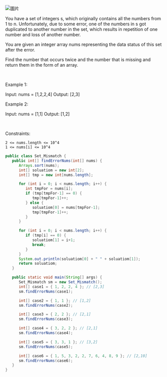 
![圖片](https://user-images.githubusercontent.com/118010660/218474960-ca22d481-3dd1-485a-93fd-f59abfcd4361.png)

You have a set of integers s, which originally contains all the numbers from 1 to n. Unfortunately, due to some error, one of the numbers in s got duplicated to another number in the set, which results in repetition of one number and loss of another number.

You are given an integer array nums representing the data status of this set after the error.

Find the number that occurs twice and the number that is missing and return them in the form of an array.

 

Example 1:

Input: nums = [1,2,2,4]
Output: [2,3]

Example 2:

Input: nums = [1,1]
Output: [1,2]

 

Constraints:

    2 <= nums.length <= 10^4
    1 <= nums[i] <= 10^4

``` java
public class Set_Mismatch {
   public int[] findErrorNums(int[] nums) {
      Arrays.sort(nums);
      int[] soluatiom = new int[2];
      int[] tmp = new int[nums.length];

      for (int i = 0; i < nums.length; i++) {
         int tmpFor = nums[i];
         if (tmp[tmpFor-1] == 0) {
            tmp[tmpFor-1]++;
         } else {
            soluatiom[0] = nums[tmpFor-1];
            tmp[tmpFor-1]++;
         }
      }

      for (int i = 0; i < nums.length; i++) {
         if (tmp[i] == 0) {
            soluatiom[1] = i+1;
            break;
         }
      }
      System.out.println(soluatiom[0] + " " + soluatiom[1]);
      return soluatiom;
   }

   public static void main(String[] args) {
      Set_Mismatch sm = new Set_Mismatch();
      int[] case1 = { 1, 2, 2, 4 }; // [2,3]
      sm.findErrorNums(case1);

      int[] case2 = { 1, 1 }; // [1,2]
      sm.findErrorNums(case2);

      int[] case3 = { 2, 2 }; // [2,1]
      sm.findErrorNums(case3);

      int[] case4 = { 3, 2, 2 }; // [2,1]
      sm.findErrorNums(case4);

      int[] case5 = { 3, 3, 1 }; // [3,2]
      sm.findErrorNums(case5);

      int[] case6 = { 1, 5, 3, 2, 2, 7, 6, 4, 8, 9 }; // [2,10]
      sm.findErrorNums(case6);
   }
}

```
